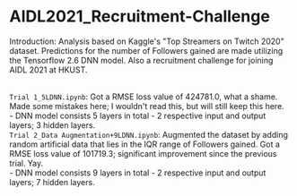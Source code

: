 # AIDL2021_Recruitment-Challenge
Introduction: Analysis based on Kaggle's "Top Streamers on Twitch 2020" dataset. Predictions for the number of Followers gained are made utilizing the Tensorflow 2.6 DNN model. Also a recruitment challenge for joining AIDL 2021 at HKUST.

<br>```Trial 1_5LDNN.ipynb```: Got a RMSE loss value of 424781.0, what a shame. Made some mistakes here; I wouldn't read this, but will still keep this here.
<br>- DNN model consists 5 layers in total - 2 respective input and output layers; 3 hidden layers.
<br>```Trial 2_Data Augmentation+9LDNN.ipynb```: Augmented the dataset by adding random artificial data that lies in the IQR range of Followers gained. Got a RMSE loss value of 101719.3; significant improvement since the previous trial. Yay.
<br>- DNN model consists 9 layers in total - 2 respective input and output layers; 7 hidden layers.
